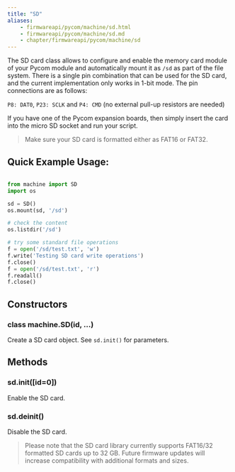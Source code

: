 ```yaml
---
title: "SD"
aliases:
    - firmwareapi/pycom/machine/sd.html
    - firmwareapi/pycom/machine/sd.md
    - chapter/firmwareapi/pycom/machine/sd
---
```


The SD card class allows to configure and enable the memory card module of your Pycom module and automatically mount it as `/sd` as part of the file system. There is a single pin combination that can be used for the SD card, and the current implementation only works in 1-bit mode. The pin connections are as follows:

`P8: DAT0`, `P23: SCLK` and `P4: CMD` (no external pull-up resistors are needed)

If you have one of the Pycom expansion boards, then simply insert the card into the micro SD socket and run your script. 

> Make sure your SD card is formatted either as FAT16 or FAT32.


## Quick Example Usage:

```python

from machine import SD
import os

sd = SD()
os.mount(sd, '/sd')

# check the content
os.listdir('/sd')

# try some standard file operations
f = open('/sd/test.txt', 'w')
f.write('Testing SD card write operations')
f.close()
f = open('/sd/test.txt', 'r')
f.readall()
f.close()
```

## Constructors

### class machine.SD(id, ...)

Create a SD card object. See `sd.init()` for parameters.

## Methods

### sd.init([id=0])

Enable the SD card.

### sd.deinit()

Disable the SD card.

> Please note that the SD card library currently supports FAT16/32 formatted SD cards up to 32 GB. Future firmware updates will increase compatibility with additional formats and sizes.

